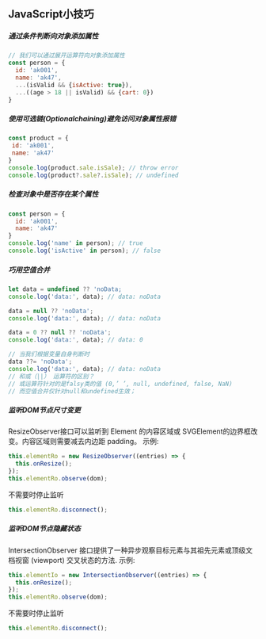 

## JavaScript小技巧

##### 通过条件判断向对象添加属性
```javascript
// 我们可以通过展开运算符向对象添加属性
const person = {
  id: 'ak001',
  name: 'ak47',
  ...(isValid && {isActive: true}),
  ...((age > 18 || isValid) && {cart: 0})
}
```

##### 使用可选链(Optionalchaining)避免访问对象属性报错
```javascript
const product = {
 id: 'ak001',
 name: 'ak47'
}
console.log(product.sale.isSale); // throw error
console.log(product?.sale?.isSale); // undefined
```

##### 检查对象中是否存在某个属性
```javascript
const person = {
  id: 'ak001',
  name: 'ak47'
}
console.log('name' in person); // true
console.log('isActive' in person); // false
```

##### 巧用空值合并
```javascript
let data = undefined ?? 'noData;
console.log('data:', data); // data: noData

data = null ?? 'noData';
console.log('data:', data); // data: noData

data = 0 ?? null ?? 'noData';
console.log('data:', data); // data: 0

// 当我们根据变量自身判断时
data ??= 'noData';
console.log('data:', data); // data: noData
// 和或（||） 运算符的区别？
// 或运算符针对的是falsy类的值 (0,’ ’, null, undefined, false, NaN)
// 而空值合并仅针对null和undefined生效；
```

##### 监听DOM节点尺寸变更
ResizeObserver接口可以监听到 Element 的内容区域或 SVGElement的边界框改变。内容区域则需要减去内边距 padding。
示例:
```javascript
this.elementRo = new ResizeObserver((entries) => {
  this.onResize();
});
this.elementRo.observe(dom);
```
不需要时停止监听
```javascript
this.elementRo.disconnect();
```

##### 监听DOM节点隐藏状态
IntersectionObserver 接口提供了一种异步观察目标元素与其祖先元素或顶级文档视窗 (viewport) 交叉状态的方法.
示例:
```javascript
this.elementIo = new IntersectionObserver((entries) => {
  this.onResize();
});
this.elementRo.observe(dom);
```
不需要时停止监听
```javascript
this.elementRo.disconnect();
```
